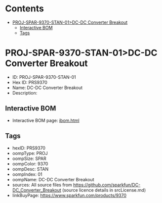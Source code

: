 



Contents
========

* [PROJ-SPAR-9370-STAN-01>DC-DC Converter Breakout](#proj-spar-9370-stan-01dc-dc-converter-breakout)
	* [Interactive BOM](#interactive-bom)
	* [Tags](#tags)

# PROJ-SPAR-9370-STAN-01>DC-DC Converter Breakout

- ID: PROJ-SPAR-9370-STAN-01
- Hex ID: PRS9370
- Name: DC-DC Converter Breakout
- Description: 

## Interactive BOM

- Interactive BOM page: [ibom.html](kicad/bom/ibom.html)

## Tags

- hexID: PRS9370
- oompType: PROJ
- oompSize: SPAR
- oompColor: 9370
- oompDesc: STAN
- oompIndex: 01
- oompName: DC-DC Converter Breakout
- sources: All source files from https://github.com/sparkfun/DC-DC_Converter_Breakout (source licence details in srcLicense.md)
- linkBuyPage: https://www.sparkfun.com/products/9370
